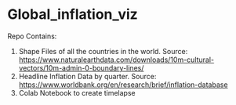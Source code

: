 # Global_inflation_viz

Repo Contains:
1. Shape Files of all the countries in the world. Source: https://www.naturalearthdata.com/downloads/10m-cultural-vectors/10m-admin-0-boundary-lines/
2. Headline Inflation Data by quarter. Source: https://www.worldbank.org/en/research/brief/inflation-database
3. Colab Notebook to create timelapse
